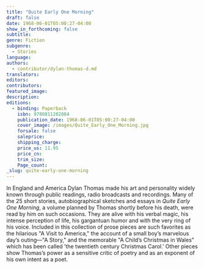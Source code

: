 ```yaml
---
title: "Quite Early One Morning"
draft: false
date: 1968-06-01T05:00:27-04:00
show_in_forthcoming: false
subtitle:
genre: Fiction
subgenre:
  - Stories
language:
authors:
  - contributor/dylan-thomas-d.md
translators:
editors:
contributors:
featured_image:
description:
editions:
  - binding: Paperback
    isbn: 9780811202084
    publication_date: 1968-06-01T05:00:27-04:00
    cover_image: /images/Quite_Early_One_Morning.jpg
    forsale: false
    saleprice:
    shipping_charge:
    price_us: 11.95
    price_cn:
    trim_size:
    Page_count:
_slug: quite-early-one-morning
---
```


In England and America Dylan Thomas made his art and personality widely known through public readings, radio broadcasts and recordings. Many of the 25 short stories, autobiographical sketches and essays in _Quite Early One Morning_, a volume planned by Thomas shortly before his death, were read by him on such occasions. They are alive with his verbal magic, his intense perception of life, his gargantuan humor and with the very ring of his voice. Included in this collection of prose pieces are such favorites as the hilarious "A Visit to America," the account of a small boy’s marvelous day’s outing––"A Story," and the memorable "A Child’s Christmas in Wales" which has been called ’the twentieth century Christmas Carol.’ Other pieces show Thomas’s power as a sensitive critic of poetry and as an exponent of his own intent as a poet.

